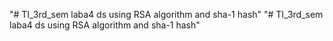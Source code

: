 "# TI_3rd_sem laba4 ds using RSA algorithm and sha-1 hash" 
"# TI_3rd_sem laba4 ds using RSA algorithm and sha-1 hash" 
